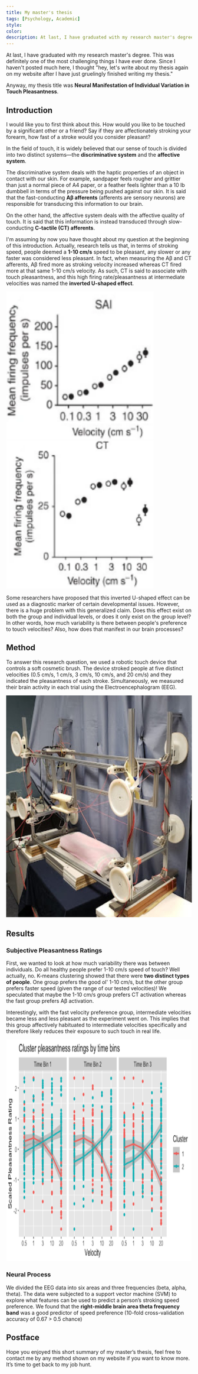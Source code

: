 ```yaml
---
title: My master's thesis
tags: [Psychology, Academic]
style: 
color: 
description: At last, I have graduated with my research master's degree. This was definitely one of the most challenging things I have ever done. Since I haven't posted much here, I thought "hey, let's write about my thesis again on my website after I have just gruelingly finished writing my thesis."
---
```


At last, I have graduated with my research master's degree. This was definitely one of the most challenging things I have ever done. Since I haven't posted much here, I thought "hey, let's write about my thesis again on my website after I have just gruelingly finished writing my thesis."

Anyway, my thesis title was **Neural Manifestation of Individual Variation in Touch Pleasantness**.

## Introduction
I would like you to first think about this. How would you like to be touched by a significant other or a friend? Say if they are affectionately stroking your forearm, how fast of a stroke would you consider pleasant?

In the field of touch, it is widely believed that our sense of touch is divided into two distinct systems—the **discriminative system** and the **affective system**.

The discriminative system deals with the haptic properties of an object in contact with our skin. For example, sandpaper feels rougher and grittier than just a normal piece of A4 paper, or a feather feels lighter than a 10 lb dumbbell in terms of the pressure being pushed against our skin. It is said that the fast-conducting **Aβ afferents** (afferents are sensory neurons) are responsible for transducing this information to our brain.

On the other hand, the affective system deals with the affective quality of touch. It is said that this information is instead transduced through slow-conducting **C-tactile (CT) afferents**.

I'm assuming by now you have thought about my question at the beginning of this introduction. Actually, research tells us that, in terms of stroking speed, people deemed a **1-10 cm/s** speed to be pleasant, any slower or any faster was considered less pleasant. In fact, when measuring the Aβ and CT afferents, Aβ fired more as stroking velocity increased whereas CT fired more at that same 1-10 cm/s velocity. As such, CT is said to associate with touch pleasantness, and this high firing rate/pleasantness at intermediate velocities was named the **inverted U-shaped effect**.

<img style="padding-right:2rem" src="/assets/post/2022-10-13-my-masters-thesis/002.png" title="Aβ" alt="Aβ" width="400" height="400"><img style="padding-right:2rem" src="/assets/post/2022-10-13-my-masters-thesis/003.png" title="CT" alt="CT" width="400" height="400">

Some researchers have proposed that this inverted U-shaped effect can be used as a diagnostic marker of certain developmental issues. However, there is a huge problem with this generalized claim. Does this effect exist on both the group and individual levels, or does it only exist on the group level? In other words, how much variability is there between people's preference to touch velocities? Also, how does that manifest in our brain processes?

## Method
To answer this research question, we used a robotic touch device that controls a soft cosmetic brush. The device stroked people at five distinct velocities (0.5 cm/s, 1 cm/s, 3 cm/s, 10 cm/s, and 20 cm/s) and they indicated the pleasantness of each stroke. Simultaneously, we measured their brain activity in each trial using the Electroencephalogram (EEG).

<img src="/assets/post/2022-10-13-my-masters-thesis/001.jpg" title="Robotic Touch Device" alt="Robotic Touch Device" width="600" height="600">

## Results
### Subjective Pleasantness Ratings
First, we wanted to look at how much variability there was between individuals. Do all healthy people prefer 1-10 cm/s speed of touch? Well actually, no. K-means clustering showed that there were **two distinct types of people**. One group prefers the good ol' 1-10 cm/s, but the other group prefers faster speed (given the range of our tested velocities)! We speculated that maybe the 1-10 cm/s group prefers CT activation whereas the fast group prefers Aβ activation.

Interestingly, with the fast velocity preference group, intermediate velocities became less and less pleasant as the experiment went on. This implies that this group affectively habituated to intermediate velocities specifically and therefore likely reduces their exposure to such touch in real life.

<img src="/assets/post/2022-10-13-my-masters-thesis/004.png" title="Cluster" alt="Cluster" width="960" height="600">

### Neural Process
We divided the EEG data into six areas and three frequencies (beta, alpha, theta). The data were subjected to a support vector machine (SVM) to explore what features can be used to predict a person’s stroking speed preference. We found that the **right-middle brain area theta frequency band** was a good predictor of speed preference (10-fold cross-validation accuracy of 0.67 > 0.5 chance)

## Postface
Hope you enjoyed this short summary of my master’s thesis, feel free to contact me by any method shown on my website if you want to know more. It’s time to get back to my job hunt.
